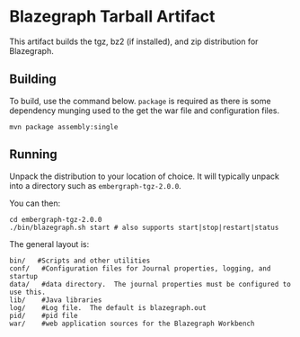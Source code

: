# Blazegraph Tarball Artifact #
This artifact builds the tgz, bz2 (if installed), and zip distribution for Blazegraph.

## Building ##

To build, use the command below.  `package` is required as there is some dependency munging used to the get the war file and configuration files.

```
mvn package assembly:single
```

## Running ##
Unpack the distribution to your location of choice.  It will typically unpack into a directory such as `embergraph-tgz-2.0.0`.

You can then:

```
cd embergraph-tgz-2.0.0
./bin/blazegraph.sh start # also supports start|stop|restart|status
```

The general layout is:

```
bin/   #Scripts and other utilities
conf/   #Configuration files for Journal properties, logging, and startup
data/   #data directory.  The journal properties must be configured to use this.
lib/    #Java libraries
log/    #Log file.  The default is blazegraph.out
pid/    #pid file
war/    #web application sources for the Blazegraph Workbench
```
